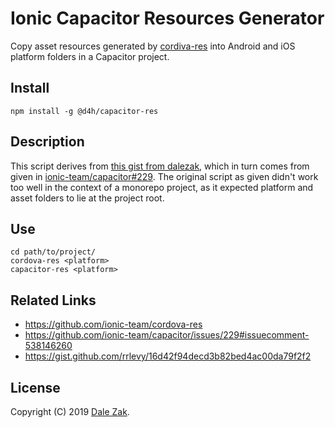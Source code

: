 # Ionic Capacitor Resources Generator
Copy asset resources generated by [cordiva-res](https://github.com/ionic-team/cordova-res) into Android and iOS platform folders in a Capacitor project.

## Install

```shell
npm install -g @d4h/capacitor-res
```

## Description

This script derives from [this gist from dalezak](https://gist.github.com/rrlevy/16d42f94decd3b82bed4ac00da79f2f2), which in turn comes from given in [ionic-team/capacitor#229](https://github.com/ionic-team/capacitor/issues/229#issuecomment-538146260). The original script as given didn't work too well in the context of a monorepo project, as it expected platform and asset folders to lie at the project root.

## Use

```shell
cd path/to/project/
cordova-res <platform>
capacitor-res <platform>
```

## Related Links

- <https://github.com/ionic-team/cordova-res>
- <https://github.com/ionic-team/capacitor/issues/229#issuecomment-538146260>
- <https://gist.github.com/rrlevy/16d42f94decd3b82bed4ac00da79f2f2>

## License
Copyright (C) 2019 [Dale Zak](https://github.com/dalezak).
